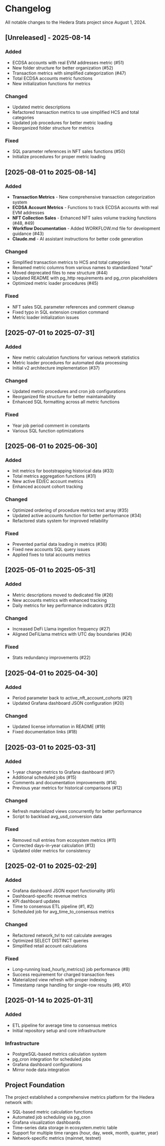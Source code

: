 # Changelog

All notable changes to the Hedera Stats project since August 1, 2024.

## [Unreleased] - 2025-08-14

### Added

- ECDSA accounts with real EVM addresses metric (#51)
- New folder structure for better organization (#52)
- Transaction metrics with simplified categorization (#47)
- Total ECDSA accounts metric functions
- New initialization functions for metrics

### Changed

- Updated metric descriptions
- Refactored transaction metrics to use simplified HCS and total categories
- Updated job procedures for better metric loading
- Reorganized folder structure for metrics

### Fixed

- SQL parameter references in NFT sales functions (#50)
- Initialize procedures for proper metric loading

## [2025-08-01 to 2025-08-14]

### Added

- **Transaction Metrics** - New comprehensive transaction categorization system
- **ECDSA Account Metrics** - Functions to track ECDSA accounts with real EVM addresses
- **NFT Collection Sales** - Enhanced NFT sales volume tracking functions (#48, #49)
- **Workflow Documentation** - Added WORKFLOW.md file for development guidance (#43)
- **Claude.md** - AI assistant instructions for better code generation

### Changed

- Simplified transaction metrics to HCS and total categories
- Renamed metric columns from various names to standardized "total"
- Moved deprecated files to new structure (#44)
- Updated README with pg_http requirements and pg_cron placeholders
- Optimized metric loader procedures (#45)

### Fixed

- NFT sales SQL parameter references and comment cleanup
- Fixed typo in SQL extension creation command
- Metric loader initialization issues

## [2025-07-01 to 2025-07-31]

### Added

- New metric calculation functions for various network statistics
- Metric loader procedures for automated data processing
- Initial v2 architecture implementation (#37)

### Changed

- Updated metric procedures and cron job configurations
- Reorganized file structure for better maintainability
- Enhanced SQL formatting across all metric functions

### Fixed

- Year job period comment in constants
- Various SQL function optimizations

## [2025-06-01 to 2025-06-30]

### Added

- Init metrics for bootstrapping historical data (#33)
- Total metrics aggregation functions (#31)
- New active ED/EC account metrics
- Enhanced account cohort tracking

### Changed

- Optimized ordering of procedure metrics text array (#35)
- Updated active accounts function for better performance (#34)
- Refactored stats system for improved reliability

### Fixed

- Prevented partial data loading in metrics (#36)
- Fixed new accounts SQL query issues
- Applied fixes to total accounts metrics

## [2025-05-01 to 2025-05-31]

### Added

- Metric descriptions moved to dedicated file (#26)
- New accounts metrics with enhanced tracking
- Daily metrics for key performance indicators (#23)

### Changed

- Increased DeFi Llama ingestion frequency (#27)
- Aligned DeFiLlama metrics with UTC day boundaries (#24)

### Fixed

- Stats redundancy improvements (#22)

## [2025-04-01 to 2025-04-30]

### Added

- Period parameter back to active_nft_account_cohorts (#21)
- Updated Grafana dashboard JSON configuration (#20)

### Changed

- Updated license information in README (#19)
- Fixed documentation links (#18)

## [2025-03-01 to 2025-03-31]

### Added

- 1-year change metrics to Grafana dashboard (#17)
- Additional scheduled jobs (#15)
- Comments and documentation improvements (#14)
- Previous year metrics for historical comparisons (#12)

### Changed

- Refresh materialized views concurrently for better performance
- Script to backload avg_usd_conversion data

### Fixed

- Removed null entries from ecosystem metrics (#11)
- Corrected days-in-year calculation (#13)
- Updated older metrics for consistency

## [2025-02-01 to 2025-02-29]

### Added

- Grafana dashboard JSON export functionality (#5)
- Dashboard-specific revenue metrics
- KPI dashboard updates
- Time to consensus ETL pipeline (#1, #2)
- Scheduled job for avg_time_to_consensus metrics

### Changed

- Refactored network_tvl to not calculate averages
- Optimized SELECT DISTINCT queries
- Simplified retail account calculations

### Fixed

- Long-running load_hourly_metrics() job performance (#8)
- Success requirement for charged transaction fees
- Materialized view refresh with proper indexing
- Timestamp range handling for single-row results (#9, #10)

## [2025-01-14 to 2025-01-31]

### Added

- ETL pipeline for average time to consensus metrics
- Initial repository setup and core infrastructure

### Infrastructure

- PostgreSQL-based metrics calculation system
- pg_cron integration for scheduled jobs
- Grafana dashboard configurations
- Mirror node data integration

## Project Foundation

The project established a comprehensive metrics platform for the Hedera network with:

- SQL-based metric calculation functions
- Automated job scheduling via pg_cron
- Grafana visualization dashboards
- Time-series data storage in ecosystem.metric table
- Support for multiple time ranges (hour, day, week, month, quarter, year)
- Network-specific metrics (mainnet, testnet)
